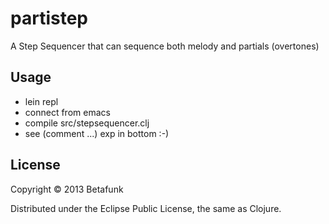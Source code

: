 # partistep

A Step Sequencer that can sequence both melody and partials (overtones)

## Usage

- lein repl
- connect from emacs
- compile src/stepsequencer.clj
- see (comment ...) exp in bottom :-)

## License

Copyright © 2013 Betafunk

Distributed under the Eclipse Public License, the same as Clojure.
